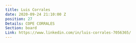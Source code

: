 ```yaml
---
title: Luis Corrales
date: 2020-09-24 21:10:00 Z
position: 27
Details: COPE CORRALES
Section: board
Link: https://www.linkedin.com/in/luis-corrales-7056365/
---
```


